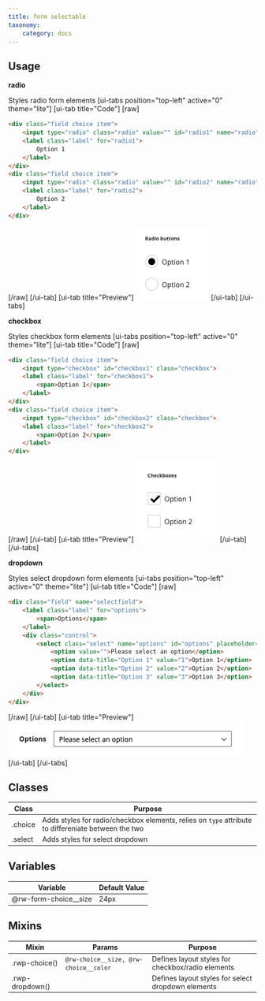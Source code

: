 ```yaml
---
title: form selectable
taxonomy:
    category: docs
---
```


## Usage
**radio**

Styles radio form elements
[ui-tabs position="top-left" active="0" theme="lite"]
[ui-tab title="Code"]
[raw]
```html
<div class="field choice item">
    <input type="radio" class="radio" value="" id="radio1" name="radio">
    <label class="label" for="radio1">
        Option 1
    </label>
</div>
<div class="field choice item">
    <input type="radio" class="radio" value="" id="radio2" name="radio">
    <label class="label" for="radio2">
        Option 2
    </label>
</div>
```
[/raw]
[/ui-tab]
[ui-tab title="Preview"]
![Banner](radio.png)
[/ui-tab]
[/ui-tabs]

**checkbox**

Styles checkbox form elements
[ui-tabs position="top-left" active="0" theme="lite"]
[ui-tab title="Code"]
[raw]
```html
<div class="field choice item">
    <input type="checkbox" id="checkbox1" class="checkbox">
    <label class="label" for="checkbox1">
        <span>Option 1</span>
    </label>
</div>
<div class="field choice item">
    <input type="checkbox" id="checkbox2" class="checkbox">
    <label class="label" for="checkbox2">
        <span>Option 2</span>
    </label>
</div>
```
[/raw]
[/ui-tab]
[ui-tab title="Preview"]
![Banner](checkbox.png)
[/ui-tab]
[/ui-tabs]

**dropdown**

Styles select dropdown form elements
[ui-tabs position="top-left" active="0" theme="lite"]
[ui-tab title="Code"]
[raw]
```html
<div class="field" name="selectfield">
    <label class="label" for="options">
        <span>Options</span>
    </label>
    <div class="control">
        <select class="select" name="options" id="options" placeholder="" data-validate="{required:true}">
            <option value="">Please select an option</option>
            <option data-title="Option 1" value="1">Option 1</option>
            <option data-title="Option 2" value="2">Option 2</option>
            <option data-title="Option 3" value="3">Option 3</option>
        </select>
    </div>
</div>
```
[/raw]
[/ui-tab]
[ui-tab title="Preview"]
![Banner](dropdown.png)
[/ui-tab]
[/ui-tabs]

## Classes
| Class | Purpose |
| --- | --- |
| .choice | Adds styles for radio/checkbox elements, relies on `type` attribute to differeniate between the two |
| .select | Adds styles for select dropdown |


## Variables
| Variable | Default Value |
| -------- | ------------- |
| @rw-form-choice__size | 24px |


## Mixins

| Mixin | Params | Purpose |
| ----- | ------ | ------- |
| .rwp-choice() | `@rw-choice__size, @rw-choice__color` | Defines layout styles for checkbox/radio elements |
| .rwp-dropdown() |  | Defines layout styles for select dropdown elements |
